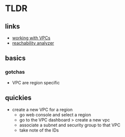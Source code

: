 # TLDR

## links

- [working with VPCs](https://docs.aws.amazon.com/vpc/latest/userguide/working-with-vpcs.html)
- [reachability analyzer](https://docs.aws.amazon.com/vpc/latest/reachability/what-is-reachability-analyzer.html)

## basics

### gotchas

- VPC are region specific

## quickies

- create a new VPC for a region
  - go web console and select a region
  - go to the VPC dashboard > create a new vpc
  - associate a subnet and security group to that VPC
  - take note of the IDs
